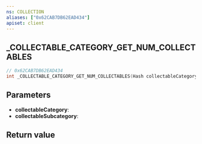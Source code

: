 ```yaml
---
ns: COLLECTION
aliases: ["0x62CAB7DB62EAD434"]
apiset: client
---
```

## _COLLECTABLE_CATEGORY_GET_NUM_COLLECTABLES

```c
// 0x62CAB7DB62EAD434
int _COLLECTABLE_CATEGORY_GET_NUM_COLLECTABLES(Hash collectableCategory, Hash collectableSubcategory);
```


## Parameters
* **collectableCategory**:
* **collectableSubcategory**:

## Return value